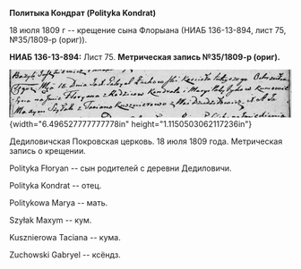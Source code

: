**Политыка Кондрат (Polityka Kondrat)**

18 июля 1809 г -- крещение сына Флорыана (НИАБ 136-13-894, лист 75,
№35/1809-р (ориг)).

**НИАБ 136-13-894:** Лист 75. **Метрическая запись №35/1809-р (ориг).**

![](./media/cfed8e0dce4eb1f79752a0a4d57b3555141f66e6.png){width="6.496527777777778in"
height="1.1150503062117236in"}

Дедиловичская Покровская церковь. 18 июля 1809 года. Метрическая запись
о крещении.

Polityka Fłoryan -- сын родителей с деревни Дедиловичи.

Polityka Kondrat -- отец.

Politykowa Marya -- мать.

Szyłak Maxym -- кум.

Kusznierowa Taciana -- кума.

Zuchowski Gabryel -- ксёндз.
